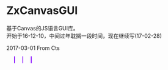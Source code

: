 # ZxCanvasGUI
基于Canvas的JS语言GUI库。 <br/>
开始于16-12-10，中间过年耽搁一段时间，现在继续写(17-02-28) <br/>

2017-03-01 From Cts


<a style="border:1px solid #8000ff;border-radius:5px;width:10px;height:10px;margin-left:20px;"/>
<a style="border:1px solid #8000ff;border-radius:5px;width:10px;height:10px;margin-left:20px;"/>
<a style="border:1px solid #8000ff;border-radius:5px;width:10px;height:10px;margin-left:20px;"/>


